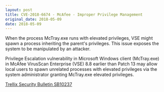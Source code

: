 ```yaml
---
layout: post
title: CVE-2018-6674 - McAfee - Improper Privilege Management
original_date: 2018-05-09
date: 2018-05-09
---
```


When the process McTray.exe runs with elevated privileges, VSE might spawn a process inheriting the parent's privileges. This issue exposes the system to be manipulated by an attacker. 

Privilege Escalation vulnerability in Microsoft Windows client (McTray.exe) in McAfee VirusScan Enterprise (VSE) 8.8 earlier than Patch 13 may allow local users to spawn unrelated processes with elevated privileges via the system administrator granting McTray.exe elevated privileges.

[Trellix Security Bulletin SB10237](https://kcm.trellix.com/corporate/index?page=content&id=SB10237&showDraft=true)